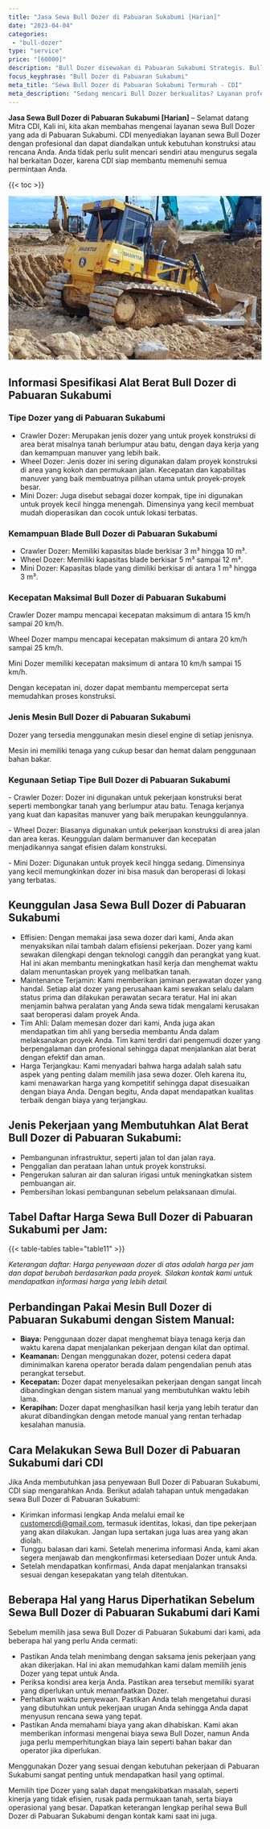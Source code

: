 ```yaml
---
title: "Jasa Sewa Bull Dozer di Pabuaran Sukabumi [Harian]"
date: "2023-04-04"
categories:
 - "bull-dozer"
type: "service"
price: "[60000]"
description: "Bull Dozer disewakan di Pabuaran Sukabumi Strategis. Bull Dozer ini merupakan pilihan tepat dalam proyek pembangunan sebagai peralatan konstruksi powerful dan andal. Dapatkan informasi lengkap dengan menghubungi kami."
focus_keyphrase: "Bull Dozer di Pabuaran Sukabumi"
meta_title: "Sewa Bull Dozer di Pabuaran Sukabumi Termurah - CDI"
meta_description: "Sedang mencari Bull Dozer berkualitas? Layanan profesional kami siap melayani dengan solusi optimal. Klik untuk info lebih lanjut."
---
```


**Jasa Sewa Bull Dozer di Pabuaran Sukabumi [Harian]** – Selamat datang Mitra CDI, Kali ini, kita akan membahas mengenai layanan sewa Bull Dozer yang ada di Pabuaran Sukabumi. CDI menyediakan layanan sewa Bull Dozer dengan profesional dan dapat diandalkan untuk kebutuhan konstruksi atau rencana Anda. Anda tidak perlu sulit mencari sendiri atau mengurus segala hal berkaitan Dozer, karena CDI siap membantu memenuhi semua permintaan Anda.

{{< toc >}}

![Jasa Sewa Bull Dozer di Pabuaran Sukabumi [Harian]](/images/bull-dozer/bull-dozer-16.jpg)

## Informasi Spesifikasi Alat Berat Bull Dozer di Pabuaran Sukabumi

### Tipe Dozer yang di Pabuaran Sukabumi

*   Crawler Dozer: Merupakan jenis dozer yang untuk proyek konstruksi di area berat misalnya tanah berlumpur atau batu, dengan daya kerja yang dan kemampuan manuver yang lebih baik.
*   Wheel Dozer: Jenis dozer ini sering digunakan dalam proyek konstruksi di area yang kokoh dan permukaan jalan. Kecepatan dan kapabilitas manuver yang baik membuatnya pilihan utama untuk proyek-proyek besar.
*   Mini Dozer: Juga disebut sebagai dozer kompak, tipe ini digunakan untuk proyek kecil hingga menengah. Dimensinya yang kecil membuat mudah dioperasikan dan cocok untuk lokasi terbatas.

### Kemampuan Blade Bull Dozer di Pabuaran Sukabumi

*   Crawler Dozer: Memiliki kapasitas blade berkisar 3 m³ hingga 10 m³.
*   Wheel Dozer: Memiliki kapasitas blade berkisar 5 m³ sampai 12 m³.
*   Mini Dozer: Kapasitas blade yang dimiliki berkisar di antara 1 m³ hingga 3 m³.

### Kecepatan Maksimal Bull Dozer di Pabuaran Sukabumi

Crawler Dozer mampu mencapai kecepatan maksimum di antara 15 km/h sampai 20 km/h.

Wheel Dozer mampu mencapai kecepatan maksimum di antara 20 km/h sampai 25 km/h.

Mini Dozer memiliki kecepatan maksimum di antara 10 km/h sampai 15 km/h.

Dengan kecepatan ini, dozer dapat membantu mempercepat serta memudahkan proses konstruksi.

### Jenis Mesin Bull Dozer di Pabuaran Sukabumi

Dozer yang tersedia menggunakan mesin diesel engine di setiap jenisnya.

Mesin ini memiliki tenaga yang cukup besar dan hemat dalam penggunaan bahan bakar.

### Kegunaan Setiap Tipe Bull Dozer di Pabuaran Sukabumi

\- Crawler Dozer: Dozer ini digunakan untuk pekerjaan konstruksi berat seperti membongkar tanah yang berlumpur atau batu. Tenaga kerjanya yang kuat dan kapasitas manuver yang baik merupakan keunggulannya.

\- Wheel Dozer: Biasanya digunakan untuk pekerjaan konstruksi di area jalan dan area keras. Keunggulan dalam bermanuver dan kecepatan menjadikannya sangat efisien dalam konstruksi.

\- Mini Dozer: Digunakan untuk proyek kecil hingga sedang. Dimensinya yang kecil memungkinkan dozer ini bisa masuk dan beroperasi di lokasi yang terbatas.

## Keunggulan Jasa Sewa Bull Dozer di Pabuaran Sukabumi

*   Effisien: Dengan memakai jasa sewa dozer dari kami, Anda akan menyaksikan nilai tambah dalam efisiensi pekerjaan. Dozer yang kami sewakan dilengkapi dengan teknologi canggih dan perangkat yang kuat. Hal ini akan membantu meningkatkan hasil kerja dan menghemat waktu dalam menuntaskan proyek yang melibatkan tanah.
*   Maintenance Terjamin: Kami memberikan jaminan perawatan dozer yang handal. Setiap alat dozer yang perusahaan kami sewakan selalu dalam status prima dan dilakukan perawatan secara teratur. Hal ini akan menjamin bahwa peralatan yang Anda sewa tidak mengalami kerusakan saat beroperasi dalam proyek Anda.
*   Tim Ahli: Dalam memesan dozer dari kami, Anda juga akan mendapatkan tim ahli yang bersedia membantu Anda dalam melaksanakan proyek Anda. Tim kami terdiri dari pengemudi dozer yang berpengalaman dan profesional sehingga dapat menjalankan alat berat dengan efektif dan aman.
*   Harga Terjangkau: Kami menyadari bahwa harga adalah salah satu aspek yang penting dalam memilih jasa sewa dozer. Oleh karena itu, kami menawarkan harga yang kompetitif sehingga dapat disesuaikan dengan biaya Anda. Dengan begitu, Anda dapat mendapatkan kualitas terbaik dengan biaya yang terjangkau.

## Jenis Pekerjaan yang Membutuhkan Alat Berat Bull Dozer di Pabuaran Sukabumi:

*   Pembangunan infrastruktur, seperti jalan tol dan jalan raya.
*   Penggalian dan perataan lahan untuk proyek konstruksi.
*   Pengerukan saluran air dan saluran irigasi untuk meningkatkan sistem pembuangan air.
*   Pembersihan lokasi pembangunan sebelum pelaksanaan dimulai.

## Tabel Daftar Harga Sewa Bull Dozer di Pabuaran Sukabumi per Jam:

{{< table-tables table="table11" >}}

_Keterangan daftar: Harga penyewaan dozer di atas adalah harga per jam dan dapat berubah berdasarkan pada proyek. Silakan kontak kami untuk mendapatkan informasi harga yang lebih detail._

## Perbandingan Pakai Mesin Bull Dozer di Pabuaran Sukabumi dengan Sistem Manual:

*   **Biaya:** Penggunaan dozer dapat menghemat biaya tenaga kerja dan waktu karena dapat menjalankan pekerjaan dengan kilat dan optimal.
*   **Keamanan:** Dengan menggunakan dozer, potensi cedera dapat diminimalkan karena operator berada dalam pengendalian penuh atas perangkat tersebut.
*   **Kecepatan:** Dozer dapat menyelesaikan pekerjaan dengan sangat lincah dibandingkan dengan sistem manual yang membutuhkan waktu lebih lama.
*   **Kerapihan:** Dozer dapat menghasilkan hasil kerja yang lebih teratur dan akurat dibandingkan dengan metode manual yang rentan terhadap kesalahan manusia.

## Cara Melakukan Sewa Bull Dozer di Pabuaran Sukabumi dari CDI

Jika Anda membutuhkan jasa penyewaan Bull Dozer di Pabuaran Sukabumi, CDI siap mengarahkan Anda. Berikut adalah tahapan untuk mengadakan sewa Bull Dozer di Pabuaran Sukabumi:

*   Kirimkan informasi lengkap Anda melalui email ke customercdi@gmail.com, termasuk identitas, lokasi, dan tipe pekerjaan yang akan dilakukan. Jangan lupa sertakan juga luas area yang akan diolah.
*   Tunggu balasan dari kami. Setelah menerima informasi Anda, kami akan segera menjawab dan mengkonfirmasi ketersediaan Dozer untuk Anda.
*   Setelah mendapatkan konfirmasi, Anda dapat menjalankan transaksi sesuai dengan kesepakatan yang telah ditentukan.

## Beberapa Hal yang Harus Diperhatikan Sebelum Sewa Bull Dozer di Pabuaran Sukabumi dari Kami

Sebelum memilih jasa sewa Bull Dozer di Pabuaran Sukabumi dari kami, ada beberapa hal yang perlu Anda cermati:

*   Pastikan Anda telah menimbang dengan saksama jenis pekerjaan yang akan dikerjakan. Hal ini akan memudahkan kami dalam memilih jenis Dozer yang tepat untuk Anda.
*   Periksa kondisi area kerja Anda. Pastikan area tersebut memiliki syarat yang diperlukan untuk memanfaatkan Dozer.
*   Perhatikan waktu penyewaan. Pastikan Anda telah mengetahui durasi yang dibutuhkan untuk pekerjaan urugan Anda sehingga Anda dapat menyusun rencana sewa yang tepat.
*   Pastikan Anda memahami biaya yang akan dihabiskan. Kami akan memberikan informasi mengenai biaya sewa Bull Dozer, namun Anda juga perlu memperhitungkan biaya lain seperti bahan bakar dan operator jika diperlukan.

Menggunakan Dozer yang sesuai dengan kebutuhan pekerjaan di Pabuaran Sukabumi sangat penting untuk mendapatkan hasil yang optimal.

Memilih tipe Dozer yang salah dapat mengakibatkan masalah, seperti kinerja yang tidak efisien, rusak pada permukaan tanah, serta biaya operasional yang besar. Dapatkan keterangan lengkap perihal sewa Bull Dozer di Pabuaran Sukabumi dengan kontak kami saat ini juga.